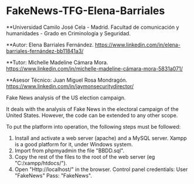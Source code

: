 # FakeNews-TFG-Elena-Barriales
**Universidad Camilo José Cela - Madrid. Facultad de comunicación y humanidades - Grado en Criminología y Seguridad. 

**Autor: Elena Barriales Fernández. https://www.linkedin.com/in/elena-barriales-fernández-bb11841a3/

**Tutor: Michelle Madeline Cámara Mora.  https://www.linkedin.com/in/michelle-madeline-cámara-mora-5831a071/

**Asesor Técnico: Juan Miguel Rosa Mondragón.  https://www.linkedin.com/in/jaymonsecuritydirector/

Fake News analysis of the US election campaign.

It deals with the analysis of Fake News in the electoral campaign of the United States. However, the code can be extended to any other scope.

To put the platform into operation, the following steps must be followed:

1. Install and activate a web server (apache) and a MySQL server. Xampp is a good platform for it, under Windows system.
2. Import from phpmyadmin the file "BBDD.sql".
3. Copy the rest of the files to the root of the web server (eg "C:/xampp/htdocs/").
4. Open "Http://localhost/" in the browser. Control panel credentials: User "FakeNews" Pass: "FakeNews".



